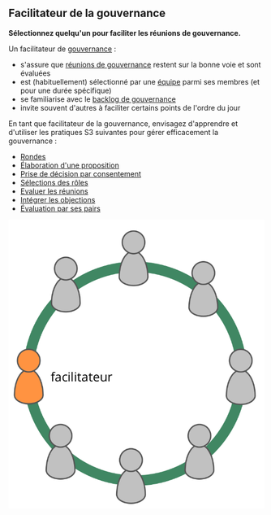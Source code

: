 ## Facilitateur de la gouvernance

**Sélectionnez quelqu'un pour faciliter les réunions de gouvernance.**

Un facilitateur de [gouvernance](section:governance) :

- s'assure que [réunions de gouvernance](section:governance-meeting) restent sur la bonne voie et sont évaluées
- est (habituellement) sélectionné par une [équipe](glossary:team) parmi ses membres (et pour une durée spécifique)
- se familiarise avec le [backlog de gouvernance](section:governance-backlog)
- invite souvent d'autres à faciliter certains points de l'ordre du jour

En tant que facilitateur de la gouvernance, envisagez d'apprendre et d'utiliser les pratiques S3 suivantes pour gérer efficacement la gouvernance :

- [Rondes](section:rounds)
- [Élaboration d'une proposition](section:proposal-forming)
- [Prise de décision par consentement](section:consent-decision-making)
- [Sélections des rôles](section:role-selection)
- [Evaluer les réunions](section:evaluate-meetings)
- [Intégrer les objections](section:resolve-objections)
- [Évaluation par ses pairs](section:peer-review)

![Le facilitateur de gouvernance est typiquement membre de l'équipe](img/circle/facilitator.png)